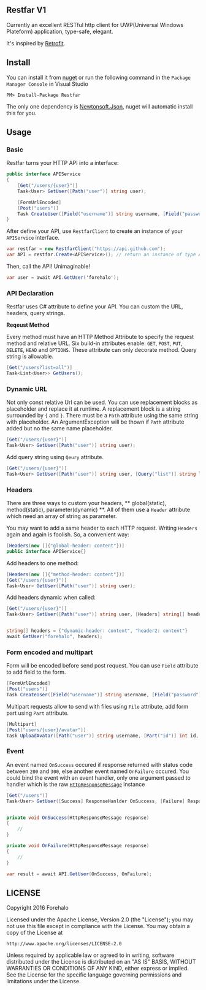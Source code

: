 ## Restfar V1

Currently an excellent RESTful http client for UWP(Universal Windows Plateform) application, type-safe, elegant.

It's inspired by [Retrofit](http://square.github.io/retrofit/).

## Install

You can install it from [nuget](https://www.nuget.org/packages/Restfar) or run the following command in the `Package Manager Console` in Visual Studio

```
PM> Install-Package Restfar
```

The only one dependency is [Newtonsoft.Json](https://www.nuget.org/packages/Newtonsoft.Json/), nuget will automatic install this for you.


## Usage

### Basic
Restfar turns your HTTP API into a interface:

```c#
public interface APIService
{
    [Get("/users/{user}")]
    Task<User> GetUser([Path("user")] string user);

    [FormUrlEncoded]
    [Post("users")]
    Task CreateUser([Field("username")] string username, [Field("password")] string password);
}
```

After define your API, use `RestfarClient` to create an instance of your `APIService` interface.

```c#
var restfar = new RestfarClient("https://api.github.com");
var API = restfar.Create<APIService>(); // return an instance of type APIService 
```

Then, call the API! Unimaginable!

```c#
var user = await API.GetUser('forehalo');
```

### API Declaration

Restfar uses C# attribute to define your API. You can custom the URL, headers, query strings.

**Reqeust Method**

Every method must have an HTTP Method Attribute to specify the request method and relative URL. Six build-in attributes enable:
`GET`, `POST`, `PUT`, `DELETE`, `HEAD` and `OPTIONS`. These attribute can only decorate method. Query string is allowable.

```c#
[Get("/users?list=all")]
Task<List<User>> GetUsers();
```

### Dynamic URL

Not only const relative Url can be used. You can use replacement blocks as placeholder and replace it at runtime. A replacement block is
a string surrounded by `{` and `}`. There must be a `Path` attribute using the same string with placeholder. An ArgumentException will be thown if
`Path` attribute added but no the same name placeholder.

```c#
[Get("/users/{user}")]
Task<User> GetUser([Path("user")] string user);
```

Add query string using `Qeury` attribute.

```c#
[Get("/users/{user}")]
Task<User> GetUser([Path("user")] string user, [Query("list")] string list);
```

### Headers

There are three ways to custom your headers, ** global(static), method(static), parameter(dynamic) **.
All of them use a `Header` attribute which need an array of string as parameter.

You may want to add a same header to each HTTP request. Writing `Headers` again and again is foolish. So, a convenient way:

```c#
[Headers(new []{"global-header: content"})]
public interface APIService{}
```

Add headers to one method:

```c#
[Headers(new []{"method-header: content"})]
[Get("/users/{user}")]
Task<User> GetUser([Path("user")] string user);
```

Add headers dynamic when called:

```c#
[Get("/users/{user}")]
Task<User> GetUser([Path("user")] string user, [Headers] string[] headers);


string[] headers = {"dynamic-header: content", "header2: content"}
await GetUser("forehalo", headers);
```

### Form encoded and multipart

Form will be encoded before send post request. You can use `Field` attribute to add field to the form.

```c#
[FormUrlEncoded]
[Post("users")]
Task CreateUser([Field("username")] string username, [Field("password")] string password);
```

Multipart requests allow to send with files using `File` attribute, add form part using `Part` attribute.

```c#
[Multipart]
[Post("users/{user}/avatar")]
Task UploadAvatar([Path("user")] string username, [Part("id")] int id, [File("file")] StorageFile file);
```

### Event

An event named `OnSuccess` occured if response returned with status code between `200` and `300`, 
else another event named `OnFailure` occured. 
You could bind the event with an event handler, only one argument passed to handler which is the raw [`HttpResponseMessage`](https://msdn.microsoft.com/library/windows/apps/dn279631) instance

```c#
[Get("/users")]
Task<User> GetUser([Success] ResponseHanlder OnSuccess, [Failure] ResponseHanlder OnFailure);


private void OnSuccess(HttpResponseMessage response)
{
    //
}

private void OnFailure(HttpResponseMessage response)
{
    //
}

var result = await API.GetUser(OnSuccess, OnFailure);
```




## LICENSE

Copyright 2016 Forehalo

Licensed under the Apache License, Version 2.0 (the "License");
you may not use this file except in compliance with the License.
You may obtain a copy of the License at

    http://www.apache.org/licenses/LICENSE-2.0

Unless required by applicable law or agreed to in writing, software
distributed under the License is distributed on an "AS IS" BASIS,
WITHOUT WARRANTIES OR CONDITIONS OF ANY KIND, either express or implied.
See the License for the specific language governing permissions and
limitations under the License.
